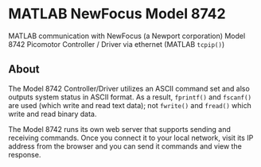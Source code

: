 # MATLAB NewFocus Model 8742 

MATLAB communication with NewFocus (a Newport corporation) Model 8742 Picomotor Controller / Driver via ethernet (MATLAB `tcpip()`)

## About

The Model 8742 Controller/Driver utilizes an ASCII command set and also outputs system status in ASCII format.  As a result, `fprintf()` and `fscanf()` are used (which write and read text data); not `fwrite()` and `fread()` which write and read binary data.

The Model 8742 runs its own web server that supports sending and receiving commands.  Once you connect it to your local network, visit its IP address from the browser and you can send it commands and view the response. 
